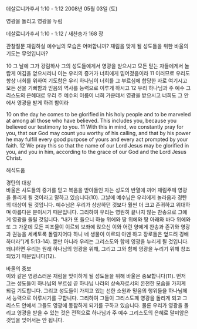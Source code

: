 데살로니가후서 1:10 - 1:12 
2008년 05월 03일 (토)

영광을 돌리고 영광을 누림



데살로니가후서 1:10 - 1:12 / 새찬송가 168 장


관찰질문
재림하실 예수님의 모습은 어떠합니까? 
재림을 맞게 될 성도들을 위한 바울의 기도는 무엇입니까? 

10 그 날에 그가 강림하사 그의 성도들에게서 영광을 받으시고 모든 믿는 자들에게서 놀랍게 여김을 얻으시리니 이는 우리의 증거가 너희에게 믿어졌음이라 11 이러므로 우리도 항상 너희를 위하여 기도함은 우리 하나님이 너희를 그 부르심에 합당한 자로 여기시고 모든 선을 기뻐함과 믿음의 역사를 능력으로 이루게 하시고 12 우리 하나님과 주 예수 그리스도의 은혜대로 우리 주 예수의 이름이 너희 가운데서 영광을 받으시고 너희도 그 안에서 영광을 받게 하려 함이라 

10 on the day he comes to be glorified in his holy people and to be marveled at among all those who have believed. This includes you, because you believed our testimony to you. 11 With this in mind, we constantly pray for you, that our God may count you worthy of his calling, and that by his power he may fulfill every good purpose of yours and every act prompted by your faith. 12 We pray this so that the name of our Lord Jesus may be glorified in you, and you in him, according to the grace of our God and the Lord Jesus Christ.

해석도움





경탄의 대상  
바울은 사도들의 증거를 믿고 복음을 받아들인 자는 성도의 반열에 끼어 재림주께 영광을 돌리게 될 것이라고 말하고 있습니다(10). 그날에 예수님은 우리에게 놀라움과 경탄의 대상이 될 것입니다. 예수님은 우리가 상상하던 것보다 훨씬 더 크고 존귀하고 위대하며 아름다운 분이시기 때문입니다. 그리하여 우리는 영원히 끝나지 않는 찬송으로 그에게 영광을 돌릴 것입니다. “내가 또 들으니 하늘 위에와 땅 위에와 땅 아래와 바다 위에와 또 그 가운데 모든 피조물이 이르되 보좌에 앉으신 이와 어린 양에게 찬송과 존귀와 영광과 권능을 세세토록 돌릴지어다 하니 네 생물이 이르되 아멘 하고 장로들은 엎드려 경배하더라”(계 5:13-14). 뿐만 아니라 우리는 그리스도와 함께 영광을 누리게 될 것입니다. 왜냐하면 우리는 원래 하나님의 영광을 위해, 그리고 그와 함께 영광을 누리기 위해 창조되었기 때문입니다(12).  

바울의 중보  
이와 같은 영광스러운 재림을 맞이하게 될 성도들을 위해 바울은 중보합니다(11). 먼저 그는 성도들이 하나님의 부르심 곧 하나님 나라의 상속자로서의 온전한 모습을 가지게 되길 기도합니다. 그리고 성도들이 가지고 있는 선한 소원과 믿음의 행위들을 하나님께서 능력으로 이루시기를 구합니다. 그리하여 그들이 그리스도께 영광을 돌리게 되고 그리스도 안에서 그들도 영광에 동참하게 되기를 구하고 있습니다. 물론 우리가 영광을 돌리고 영광을 받을 수 있는 것은 전적으로 하나님과 주 예수 그리스도의 은혜로 말미암은 것임을 잊어서는 안 됩니다.